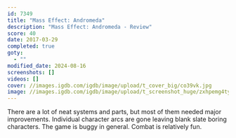 ```yaml
---
id: 7349
title: "Mass Effect: Andromeda"
description: "Mass Effect: Andromeda - Review"
score: 40
date: 2017-03-29
completed: true
goty:
  - ""
modified_date: 2024-08-16
screenshots: []
videos: []
cover: //images.igdb.com/igdb/image/upload/t_cover_big/co39vk.jpg
image: //images.igdb.com/igdb/image/upload/t_screenshot_huge/zxhpemg4tyhgrce1lgne.jpg
---
```

There are a lot of neat systems and parts, but most of them needed major improvements. Individual character arcs are gone leaving blank slate boring characters. The game is buggy in general. Combat is relatively fun.